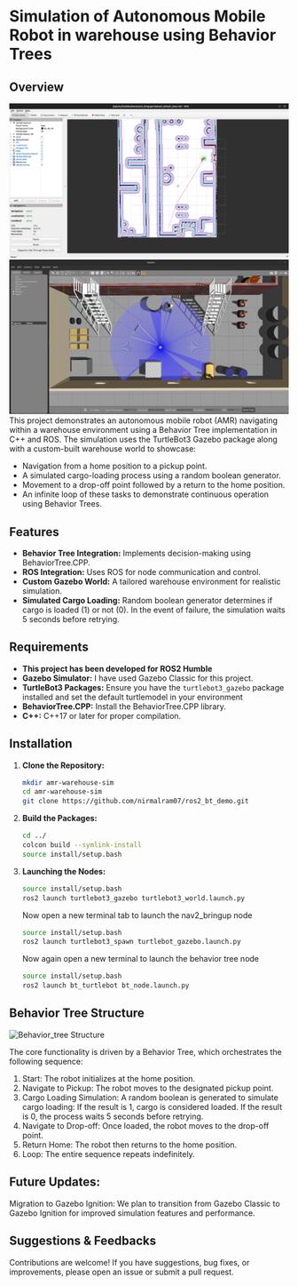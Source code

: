 # Simulation of Autonomous Mobile Robot in warehouse using Behavior Trees

## Overview

![Nav2_Bringup RViz image](RViz.png)
![Gazebo Simulation World](Gazebo-sim.png)
This project demonstrates an autonomous mobile robot (AMR) navigating within a warehouse environment using a Behavior Tree implementation in C++ and ROS. The simulation uses the TurtleBot3 Gazebo package along with a custom-built warehouse world to showcase:
- Navigation from a home position to a pickup point.
- A simulated cargo-loading process using a random boolean generator.
- Movement to a drop-off point followed by a return to the home position.
- An infinite loop of these tasks to demonstrate continuous operation using Behavior Trees.

## Features
- **Behavior Tree Integration:** Implements decision-making using BehaviorTree.CPP.
- **ROS Integration:** Uses ROS for node communication and control.
- **Custom Gazebo World:** A tailored warehouse environment for realistic simulation.
- **Simulated Cargo Loading:** Random boolean generator determines if cargo is loaded (1) or not (0). In the event of failure, the simulation waits 5 seconds before retrying.

## Requirements
- **This project has been developed for ROS2 Humble**
- **Gazebo Simulator:** I have used Gazebo Classic for this project.
- **TurtleBot3 Packages:** Ensure you have the `turtlebot3_gazebo` package installed and set the default turtlemodel in your environment
- **BehaviorTree.CPP:** Install the BehaviorTree.CPP library.
- **C++:** C++17 or later for proper compilation.

## Installation
1. **Clone the Repository:**
   
   ```bash
   mkdir amr-warehouse-sim
   cd amr-warehouse-sim
   git clone https://github.com/nirmalram07/ros2_bt_demo.git

2. **Build the Packages:**
   
   ```bash
   cd ../
   colcon build --symlink-install
   source install/setup.bash
   
3. **Launching the Nodes:**
   
      ```bash
      source install/setup.bash 
      ros2 launch turtlebot3_gazebo turtlebot3_world.launch.py
      ```
   Now open a new terminal tab to launch the nav2_bringup node
   
      ```bash
      source install/setup.bash
      ros2 launch turtlebot3_spawn turtlebot_gazebo.launch.py
      ```
   Now again open a new terminal to launch the behavior tree node
   
      ```bash
      source install/setup.bash
      ros2 launch bt_turtlebot bt_node.launch.py
      ```

## Behavior Tree Structure

![Behavior_tree Structure](Groot2-BT.png)

The core functionality is driven by a Behavior Tree, which orchestrates the following sequence:

1. Start: The robot initializes at the home position.
2. Navigate to Pickup: The robot moves to the designated pickup point.
3. Cargo Loading Simulation: A random boolean is generated to simulate cargo loading:
   If the result is 1, cargo is considered loaded.
   If the result is 0, the process waits 5 seconds before retrying.
4. Navigate to Drop-off: Once loaded, the robot moves to the drop-off point.
5. Return Home: The robot then returns to the home position.
6. Loop: The entire sequence repeats indefinitely.

## Future Updates:

   Migration to Gazebo Ignition: We plan to transition from Gazebo Classic to Gazebo Ignition for improved simulation features and performance.

## Suggestions & Feedbacks

   Contributions are welcome! If you have suggestions, bug fixes, or improvements, please open an issue or submit a pull request.
